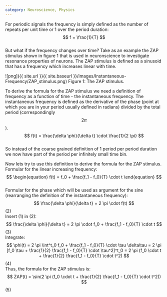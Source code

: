```yaml
---
category: Neuroscience, Physics
---
```


For periodic signals the frequency is simply defined as the number of repeats per unit time or 1 over the period duration:  
$$ f = \frac{1}{T} $$  
But what if the frequency changes over time? Take as an example the ZAP stimulus shown in figure 1 that is used in neuronscience to investigate resonance properties of neurons. The ZAP stimulus is defined as a sinusoid that has a frequency which increases linear with time.  

![png]({{ site.url }}{{ site.baseurl }}/images/Instantaneous-Frequency/ZAP_stimulus.png)
Figure 1: The ZAP stimulus.  

To derive the formula for the ZAP stimulus we need a definition of frequency as a function of time - the instantaneous frequency. The instantaneous frequency is defined as the derivative of the phase (point at which you are in your period usually defined in radians) divided by the total period (correspondingly $$ 2 \pi $$).  
$$ f(t) = \frac{\delta \phi}{\delta t} \cdot \frac{1}{2 \pi} $$  
So instead of the coarse grained definition of 1 period per period duration we now have part of the period per infinitely small time bin.

Now lets try to use this definition to derive the formula for the ZAP stimulus.  
Formular for the linear increasing frequency:  
$$ \begin{equation} f(t) = f_0 + \frac{f_1 - f_0}{T} \cdot t \end{equation} $$  
Formular for the phase which will be used as argument for the sine (rearranging the definition of the instantaneous frequency):  
$$ \frac{\delta \phi}{\delta t} = 2 \pi \cdot f(t) $$ (2)  
Insert (1) in (2):  
$$ \frac{\delta \phi}{\delta t} = 2 \pi \cdot f_0 + \frac{f_1 - f_0}{T} \cdot t $$ (3)  
Integrate:  
$$ \phi(t) = 2 \pi \int^t_0 f_0 + \frac{f_1 - f_0}{T} \cdot \tau \delta\tau = 2 \pi [f_0 \tau + \frac{1}{2} \frac{f_1 - f_0}{T} \cdot \tau^2]^t_0 = 2 \pi (f_0 \cdot t + \frac{1}{2} \frac{f_1 - f_0}{T} \cdot t^2) $$ (4)  
Thus, the formula for the ZAP stimulus is:  
$$ ZAP(t) = \sin(2 \pi (f_0 \cdot t + \frac{1}{2} \frac{f_1 - f_0}{T} \cdot t^2)) $$ (5)  
